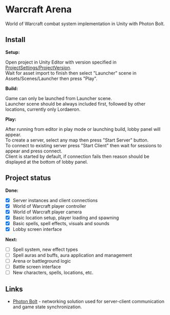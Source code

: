 # Warcraft Arena
World of Warcraft combat system implementation in Unity with Photon Bolt.

## Install
**Setup:**

Open project in Unity Editor with version specified in [ProjectSettings/ProjectVersion](ProjectSettings/ProjectVersion.txt).<br/>
Wait for asset import to finish then select "Launcher" scene in Assets/Scenes/Launcher then press "Play".<br/>

**Build:**

Game can only be launched from Launcher scene.<br/>
Launcher scene should be always included first, followed by other locations, currently only Lordaeron.<br/>

**Play:**

After running from editor in play mode or launching build, lobby panel will appear.<br/>
To create a server, select any map then press "Start Server" button.<br/>
To connect to existing server press "Start Client" then wait for sessions to appear and press connect.<br/>
Client is started by default, if connection fails then reason should be displayed at the bottom of lobby panel.<br/>

## Project status
**Done:**
- [X] Server instances and client connections
- [X] World of Warcraft player controller
- [X] World of Warcraft player camera
- [X] Basic location setup, player loading and spawning
- [X] Basic spells, spell effects, visuals and sounds
- [X] Lobby screen interface

**Next:**
- [ ] Spell system, new effect types
- [ ] Spell auras and buffs, aura application and management
- [ ] Arena or battleground logic
- [ ] Battle screen interface
- [ ] New characters, spells, locations, etc.

## Links
* [Photon Bolt](https://assetstore.unity.com/packages/tools/network/photon-bolt-free-127156) - networking solution used for server-client communication and game state synchronization. 
